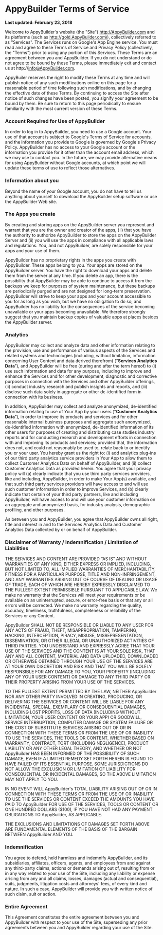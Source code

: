 # AppyBuilder Terms of Service

**Last updated: February 23, 2018**

Welcome to AppyBuilder's website \(the "Site"\) http://AppyBuilder.com and its platforms \(such as http://gold.AppyBuilder.com\), collectively referred to as "Services". The Services runs on Google's App Engine service. You must read and agree to these Terms of Service and Privacy Policy \(collectively, the "Terms"\) prior to using any portion of this Services. These Terms are an agreement between you and AppyBuilder. If you do not understand or do not agree to be bound by these Terms, please immediately exit and contact us at http://info@AppyBuilder.com.

AppyBuiler reserves the right to modify these Terms at any time and will publish notice of any such modifications online on this page for a reasonable period of time following such modifications, and by changing the effective date of these Terms. By continuing to access the Site after notice of such changes have been posted, you signify your agreement to be bound by them. Be sure to return to this page periodically to ensure familiarity with the most current version of these Terms.

### Account Required for Use of AppyBuilder

In order to log in to AppyBuilder, you need to use a Google account. Your use of that account is subject to Google's Terms of Service for accounts, and the information you provide to Google is governed by Google's Privacy Policy. AppyBuilder has no access to your Google account or the information you provide for it other than the account email address, which we may use to contact you. In the future, we may provide alternative means for using AppyBuilder without Google accounts, at which point we will update these terms of use to reflect those alternatives.

### Information about you

Beyond the name of your Google account, you do not have to tell us anything about yourself to download the AppyBuilder setup software or use the AppyBuilder Web site.

### The Apps you create

By creating and storing apps on the AppyBuilder server you represent and warrant that you are the owner and creator of the apps, \( i\) that you have the authority to authorize AppyBuilder to store the apps on the AppyBuilder Server and \(ii\) you will use the apps in compliance with all applicable laws and regulations. You, and not AppyBuilder, are solely responsible for your apps and your use of them.

AppyBuilder has no proprietary rights in the apps you create with AppyBuilder. These apps belong to you. Your apps are stored on the AppyBuilder server. You have the right to download your apps and delete them from the server at any time. If you delete an app, there is the possibility that AppyBuilder may be able to continue to access it from the backups we keep for purposes of system maintenance, but these backups are periodically purged and are not designed for long-term preservation. AppyBuilder will strive to keep your apps and your account accessible to you for as long as you wish, but we have no obligation to do so, and AppyBuilder has no liability for the consequences of the service becoming unavailable or your apps becoming unavailable. We therefore strongly suggest that you maintain backup copies of valuable apps at places besides the AppyBuilder server.

### Analytics

AppyBuilder may collect and analyze data and other information relating to the provision, use and performance of various aspects of the Services and related systems and technologies \(including, without limitation, information concerning User Content and data derived therefrom\) \(“**Services Analytics Data**”\), and AppyBuilder will be free \(during and after the term hereof\) to \(i\) use such information and data for any purpose, including to improve and enhance the Services and for other development, diagnostic and corrective purposes in connection with the Services and other AppyBuilder offerings, \(ii\) conduct industry research and publish insights and reports, and \(iii\) disclose such data solely in aggregate or other de-identified form in connection with its business.

In addition, AppyBuilder may collect and analyze anonymized, de-identified information relating to use of Your App by your users \(“**Customer Analytics Data**”\), in order to improve its products and services and for other reasonable internal business purposes and aggregate such anonymized, de-identified information with anonymized, de-identified information of its other users for purposes of creating and distributing case studies industry reports and for conducting research and development efforts in connection with and improving its products and services; provided that, the information does not, and could not reasonably be used to, relate back to or identify you or your user. You hereby grant us the right to: \(i\) add analytics plug-ins of our third party analytics service providers in Your App to allow them to collect Customer Analytics Data on behalf of AppyBuilder, and \(ii\) collect Customer Analytics Data as provided herein. You agree that your privacy policy will \(a\) clearly indicate that you use third party services providers, like and including, AppyBuilder, in order to make Your App\(s\) available, and that such third party services providers will have access to and will use such customer information in order to improve Services, and \(b\) clearly indicate that certain of your third party partners, like and including AppyBuilder, will have access to and will use your customer information on an aggregate and anonymized basis, for industry analysis, demographic profiling, and other purposes.

As between you and AppyBuilder, you agree that AppyBuilder owns all right, title and interest in and to the Services Analytics Data and Customer Analytics Data collected by or on behalf of AppyBuilder.

### Disclaimer of Warranty / Indemnification / Limitation of Liabilities

THE SERVICES AND CONTENT ARE PROVIDED “AS IS” AND WITHOUT WARRANTIES OF ANY KIND, EITHER EXPRESS OR IMPLIED, INCLUDING, BUT NOT LIMITED TO, ALL IMPLIED WARRANTIES OF MERCHANTABILITY, FITNESS FOR A PARTICULAR PURPOSE, TITLE AND NON-INFRINGEMENT, AND ANY WARRANTIES ARISING OUT OF COURSE OF DEALING OR USAGE OF TRADE, EACH OF WHICH ARE HEREBY EXPRESSLY DISCLAIMED TO THE FULLEST EXTENT PERMISSIBLE PURSUANT TO APPLICABLE LAW. We make no warranty that the Services will meet your requirements or be available on an uninterrupted, secure, or error-free basis or that any or all errors will be corrected. We make no warranty regarding the quality, accuracy, timeliness, truthfulness, completeness or reliability of the Services or any Content.

AppyBuilder SHALL NOT BE RESPONSIBLE OR LIABLE TO ANY USER FOR ANY ACTS OF FRAUD, THEFT, MISAPPROPRIATION, TAMPERING, HACKING, INTERCEPTION, PIRACY, MISUSE, MISREPRESENTATION, DISSEMINATION, OR OTHER ILLEGAL OR UNAUTHORIZED ACTIVITIES OF THIRD PARTIES. YOU UNDERSTAND AND EXPRESSLY AGREE THAT YOUR USE OF THE SERVICES AND THE CONTENT IS AT YOUR SOLE RISK, THAT ANY AND ALL CONTENT, MATERIAL AND DATA UPLOADED, DOWNLOADED OR OTHERWISE OBTAINED THROUGH YOUR USE OF THE SERVICES ARE AT YOUR OWN DISCRETION AND RISK AND THAT YOU WILL BE SOLELY RESPONSIBLE FOR ANY DAMAGE TO YOU, YOUR PROPERTY \(INCLUDING ANY OF YOUR USER CONTENT\) OR DAMAGE TO ANY THIRD PARTY OR THEIR PROPERTY ARISING FROM YOUR USE OF THE SERVICES.

TO THE FULLEST EXTENT PERMITTED BY THE LAW, NEITHER AppyBuilder NOR ANY OTHER PARTY INVOLVED IN CREATING, PRODUCING, OR DELIVERING THE SERVICES OR CONTENT WILL BE LIABLE FOR ANY INCIDENTAL, SPECIAL, EXEMPLARY OR CONSEQUENTIAL DAMAGES, INCLUDING LOST PROFITS, LOSS OF DATA \(INCLUDING WITHOUT LIMITATION, YOUR USER CONTENT OR YOUR APP\) OR GOODWILL, SERVICE INTERRUPTION, COMPUTER DAMAGE OR SYSTEM FAILURE OR THE COST OF SUBSTITUTE SERVICES ARISING OUT OF OR IN CONNECTION WITH THESE TERMS OR FROM THE USE OF OR INABILITY TO USE THE SERVICES, THE TOOLS OR CONTENT, WHETHER BASED ON WARRANTY, CONTRACT, TORT \(INCLUDING NEGLIGENCE\), PRODUCT LIABILITY OR ANY OTHER LEGAL THEORY, AND WHETHER OR NOT AppyBuilder HAS BEEN INFORMED OF THE POSSIBILITY OF SUCH DAMAGE, EVEN IF A LIMITED REMEDY SET FORTH HEREIN IS FOUND TO HAVE FAILED OF ITS ESSENTIAL PURPOSE. SOME JURISDICTIONS DO NOT ALLOW THE EXCLUSION OR LIMITATION OF LIABILITY FOR CONSEQUENTIAL OR INCIDENTAL DAMAGES, SO THE ABOVE LIMITATION MAY NOT APPLY TO YOU.

IN NO EVENT WILL AppyBuilder's TOTAL LIABILITY ARISING OUT OF OR IN CONNECTION WITH THESE TERMS OR FROM THE USE OF OR INABILITY TO USE THE SERVICES OR CONTENT EXCEED THE AMOUNTS YOU HAVE PAID TO AppyBuilder FOR USE OF THE SERVICES, TOOLS OR CONTENT OR ONE HUNDRED DOLLARS \($100\), IF YOU HAVE NOT HAD ANY PAYMENT OBLIGATIONS TO AppyBuilder, AS APPLICABLE.

THE EXCLUSIONS AND LIMITATIONS OF DAMAGES SET FORTH ABOVE ARE FUNDAMENTAL ELEMENTS OF THE BASIS OF THE BARGAIN BETWEEN AppyBuilder AND YOU.

### Indemnification

You agree to defend, hold harmless and indemnify AppyBuilder, and its subsidiaries, affiliates, officers, agents, and employees from and against any third-party claims, actions or demands arising out of, resulting from or in any way related to your use of the Site, including any liability or expense arising from any and all claims, losses, damages \(actual and consequential\), suits, judgments, litigation costs and attorneys' fees, of every kind and nature. In such a case, AppyBuilder will provide you with written notice of such claim, suit or action.

### Entire Agreement

This Agreement constitutes the entire agreement between you and AppyBuilder with respect to your use of the Site, superseding any prior agreements between you and AppyBuilder regarding your use of the Site.

